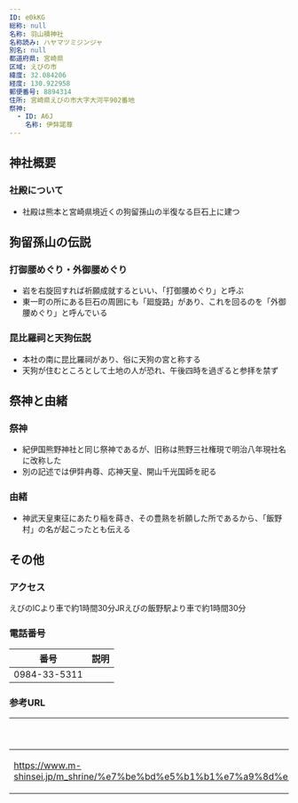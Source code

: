 ```yaml
---
ID: e0kKG
総称: null
名称: 羽山積神社
名称読み: ハヤマツミジンジャ
別名: null
都道府県: 宮崎県
区域: えびの市
緯度: 32.084206
経度: 130.922958
郵便番号: 8894314
住所: 宮崎県えびの市大字大河平902番地
祭神:
  - ID: A6J
    名称: 伊弉諾尊
---
```


## 神社概要

### 社殿について

- 社殿は熊本と宮崎県境近くの狗留孫山の半復なる巨石上に建つ

## 狗留孫山の伝説

### 打御腰めぐり・外御腰めぐり

- 岩を右旋回すれば祈願成就するといい、「打御腰めぐり」と呼ぶ
- 東一町の所にある巨石の周囲にも「廻旋路」があり、これを回るのを「外御腰めぐり」と呼んでいる

### 昆比羅祠と天狗伝説

- 本社の南に昆比羅祠があり、俗に天狗の宮と称する
- 天狗が住むところとして土地の人が恐れ、午後四時を過ぎると参拝を禁ず

## 祭神と由緒

### 祭神

- 紀伊国熊野神社と同じ祭神であるが、旧称は熊野三社権現で明治八年現社名に改称した
- 別の記述では伊弉冉尊、応神天皇、開山千光国師を祀る

### 由緒

- 神武天皇東征にあたり稲を蒔き、その豊熟を祈願した所であるから、「飯野村」の名が起こったとも伝える

## その他

### アクセス

えびのICより車で約1時間30分JRえびの飯野駅より車で約1時間30分

### 電話番号

| 番号         | 説明 |
| ------------ | ---- |
| 0984-33-5311 |      |

### 参考URL

| URL                                                                                                                                                                                                                                       | 説明   |
| ----------------------------------------------------------------------------------------------------------------------------------------------------------------------------------------------------------------------------------------- | ------ |
| https://www.m-shinsei.jp/m_shrine/%e7%be%bd%e5%b1%b1%e7%a9%8d%e7%a5%9e%e7%a4%be%ef%bc%88%e3%81%af%e3%82%84%e3%81%be%e3%81%a4%e3%81%bf%e3%81%98%e3%82%93%e3%81%98%e3%82%83%ef%bc%89%e3%80%80%e7%8b%97%e7%95%99%e5%ad%ab%e7%a5%9e%e7%a4%be/ | 神社庁 |
